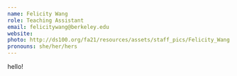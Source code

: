 ```yaml
---
name: Felicity Wang
role: Teaching Assistant
email: felicitywang@berkeley.edu
website: 
photo: http://ds100.org/fa21/resources/assets/staff_pics/Felicity_Wang.png
pronouns: she/her/hers
---
```

hello!
